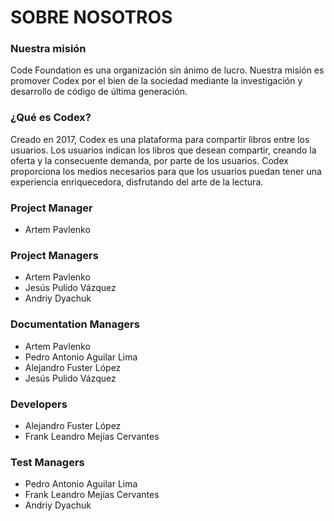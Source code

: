 # SOBRE NOSOTROS

### Nuestra misión

Code Foundation es una organización sin ánimo de lucro. Nuestra misión es promover Codex por el bien de la sociedad mediante la investigación y desarrollo de código de última generación.


### ¿Qué es Codex?

Creado en 2017, Codex es una plataforma para compartir libros entre los usuarios. Los usuarios indican los libros que desean compartir, creando la oferta y la consecuente demanda, por parte de los usuarios. Codex proporciona los medios necesarios para que los usuarios puedan tener una experiencia enriquecedora, disfrutando del arte de la lectura.


### Project Manager

* Artem Pavlenko


### Project Managers

* Artem Pavlenko
* Jesús Pulido Vázquez
* Andriy Dyachuk


### Documentation Managers

* Artem Pavlenko
* Pedro Antonio Aguilar Lima
* Alejandro Fuster López
* Jesús Pulido Vázquez


### Developers


* Alejandro Fuster López
* Frank Leandro Mejías Cervantes



### Test Managers

* Pedro Antonio Aguilar Lima
* Frank Leandro Mejías Cervantes
* Andriy Dyachuk
